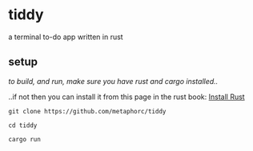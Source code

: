 # tiddy
a terminal to-do app written in rust

## setup
*to build, and run, make sure you have rust and cargo installed..*

..if not then you can install it from this page in the rust book: [Install Rust](https://doc.rust-lang.org/book/ch01-01-installation.html)

```console 
git clone https://github.com/metaphorc/tiddy

cd tiddy

cargo run
```

